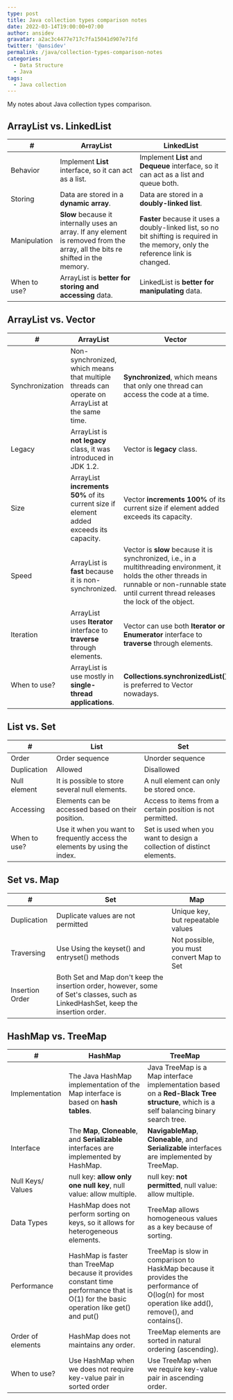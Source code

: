 ```yaml
---
type: post
title: Java collection types comparison notes
date: 2022-03-14T19:00:00+07:00
author: ansidev
gravatar: a2ac3c4477e717c7fa15041d907e71fd
twitter: '@ansidev'
permalink: /java/collection-types-comparison-notes
categories:
  - Data Structure
  - Java
tags:
  - Java collection
---
```


My notes about Java collection types comparison.

<!-- more -->

## ArrayList vs. LinkedList

| #            | ArrayList                                                                                                                      | LinkedList                                                                                                                         |
| ------------ | ------------------------------------------------------------------------------------------------------------------------------ | ---------------------------------------------------------------------------------------------------------------------------------- |
| Behavior     | Implement **List** interface, so it can act as a list.                                                                         | Implement **List** and **Dequeue** interface, so it can act as a list and queue both.                                              |
| Storing      | Data are stored in a **dynamic array**.                                                                                        | Data are stored in a **doubly-linked list**.                                                                                       |
| Manipulation | **Slow** because it internally uses an array. If any element is removed from the array, all the bits re shifted in the memory. | **Faster** because it uses a doubly-linked list, so no bit shifting is required in the memory, only the reference link is changed. |
| When to use? | ArrayList is **better for storing and accessing** data.                                                                        | LinkedList is **better for manipulating** data.                                                                                    |

## ArrayList vs. Vector

| #               | ArrayList                                                                                      | Vector                                                                                                                                                                                                   |
| --------------- | ---------------------------------------------------------------------------------------------- | -------------------------------------------------------------------------------------------------------------------------------------------------------------------------------------------------------- |
| Synchronization | Non-synchronized, which means that multiple threads can operate on ArrayList at the same time. | **Synchronized**, which means that only one thread can access the code at a time.                                                                                                                        |
| Legacy          | ArrayList is **not legacy** class, it was introduced in JDK 1.2.                               | Vector is **legacy** class.                                                                                                                                                                              |
| Size            | ArrayList **increments 50%** of its current size if element added exceeds its capacity.        | Vector **increments 100%** of its current size if element added exceeds its capacity.                                                                                                                    |
| Speed           | ArrayList is **fast** because it is non-synchronized.                                          | Vector is **slow** because it is synchronized, i.e., in a multithreading environment, it holds the other threads in runnable or non-runnable state until current thread releases the lock of the object. |
| Iteration       | ArrayList uses **Iterator** interface to **traverse** through elements.                        | Vector can use both **Iterator or Enumerator** interface to **traverse** through elements.                                                                                                               |
| When to use?    | ArrayList is use mostly in **single-thread applications**.                                     | **Collections.synchronizedList()** is preferred to Vector nowadays.                                                                                                                                      |

## List vs. Set

| #            | List                                                                       | Set                                                                    |
| ------------ | -------------------------------------------------------------------------- | ---------------------------------------------------------------------- |
| Order        | Order sequence                                                             | Unorder sequence                                                       |
| Duplication  | Allowed                                                                    | Disallowed                                                             |
| Null element | It is possible to store several null elements.                             | A null element can only be stored once.                                |
| Accessing    | Elements can be accessed based on their position.                          | Access to items from a certain position is not permitted.              |
| When to use? | Use it when you want to frequently access the elements by using the index. | Set is used when you want to design a collection of distinct elements. |

## Set vs. Map

| #               | Set                                                                                                                               | Map                                       |
| --------------- | --------------------------------------------------------------------------------------------------------------------------------- | ----------------------------------------- |
| Duplication     | Duplicate values are not permitted                                                                                                | Unique key, but repeatable values         |
| Traversing      | Use Using the keyset() and entryset() methods                                                                                     | Not possible, you must convert Map to Set |
| Insertion Order | Both Set and Map don't keep the insertion order, however, some of Set's classes, such as LinkedHashSet, keep the insertion order. |                                           |

## HashMap vs. TreeMap

| #                 | HashMap                                                                                                                                | TreeMap                                                                                                                                           |
| ----------------- | -------------------------------------------------------------------------------------------------------------------------------------- | ------------------------------------------------------------------------------------------------------------------------------------------------- |
| Implementation    | The Java HashMap implementation of the Map interface is based on **hash tables**.                                                      | Java TreeMap is a Map interface implementation based on a **Red-Black Tree structure**, which is a self balancing binary search tree.             |
| Interface         | The **Map**, **Cloneable**, and **Serializable** interfaces are implemented by HashMap.                                                | **NavigableMap**, **Cloneable**, and **Serializable** interfaces are implemented by TreeMap.                                                      |
| Null Keys/ Values | null key: **allow only one null key**, null value: allow multiple.                                                                     | null key: **not permitted**, null value: allow multiple.                                                                                          |
| Data Types        | HashMap does not perform sorting on keys, so it allows for heterogeneous elements.                                                     | TreeMap allows homogeneous values as a key because of sorting.                                                                                    |
| Performance       | HashMap is faster than TreeMap because it provides constant time performance that is O(1) for the basic operation like get() and put() | TreeMap is slow in comparison to HaskMap because it provides the performance of O(log(n) for most operation like add(), remove(), and contains(). |
| Order of elements | HashMap does not maintains any order.                                                                                                  | TreeMap elements are sorted in natural ordering (ascending).                                                                                      |
| When to use?      | Use HashMap when we does not require key-value pair in sorted order                                                                    | Use TreeMap when we require key-value pair in ascending order.                                                                                          |
